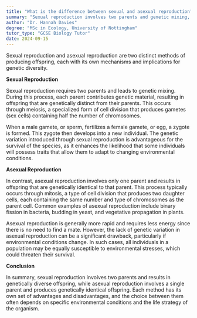 ```yaml
---
title: "What is the difference between sexual and asexual reproduction?"
summary: "Sexual reproduction involves two parents and genetic mixing, while asexual reproduction involves one parent and no genetic variation."
author: "Dr. Hannah Davies"
degree: "MSc in Ecology, University of Nottingham"
tutor_type: "GCSE Biology Tutor"
date: 2024-09-15
---
```


Sexual reproduction and asexual reproduction are two distinct methods of producing offspring, each with its own mechanisms and implications for genetic diversity.

**Sexual Reproduction**

Sexual reproduction requires two parents and leads to genetic mixing. During this process, each parent contributes genetic material, resulting in offspring that are genetically distinct from their parents. This occurs through meiosis, a specialized form of cell division that produces gametes (sex cells) containing half the number of chromosomes. 

When a male gamete, or sperm, fertilizes a female gamete, or egg, a zygote is formed. This zygote then develops into a new individual. The genetic variation introduced through sexual reproduction is advantageous for the survival of the species, as it enhances the likelihood that some individuals will possess traits that allow them to adapt to changing environmental conditions.

**Asexual Reproduction**

In contrast, asexual reproduction involves only one parent and results in offspring that are genetically identical to that parent. This process typically occurs through mitosis, a type of cell division that produces two daughter cells, each containing the same number and type of chromosomes as the parent cell. Common examples of asexual reproduction include binary fission in bacteria, budding in yeast, and vegetative propagation in plants.

Asexual reproduction is generally more rapid and requires less energy since there is no need to find a mate. However, the lack of genetic variation in asexual reproduction can be a significant drawback, particularly if environmental conditions change. In such cases, all individuals in a population may be equally susceptible to environmental stresses, which could threaten their survival.

**Conclusion**

In summary, sexual reproduction involves two parents and results in genetically diverse offspring, while asexual reproduction involves a single parent and produces genetically identical offspring. Each method has its own set of advantages and disadvantages, and the choice between them often depends on specific environmental conditions and the life strategy of the organism.
    